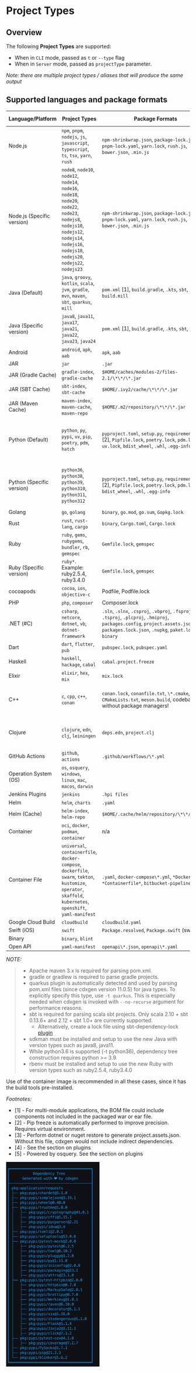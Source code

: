 # Project Types

## Overview

The following **Project Types** are supported:

- When in `CLI` mode, passed as `t` or `--type` flag
- When in `Server` mode, passed as `projectType` parameter.

_Note: there are multiple project types / aliases that will produce the same output_

## Supported languages and package formats

| Language/Platform          | Project Types                                                                                                                                                                                      | Package Formats                                                                                                                                                                           | Supported Evidence                                                                                                            | Supports Transitives |
| -------------------------- | -------------------------------------------------------------------------------------------------------------------------------------------------------------------------------------------------- | ----------------------------------------------------------------------------------------------------------------------------------------------------------------------------------------- | ----------------------------------------------------------------------------------------------------------------------------- | -------------------- |
| Node.js                    | `npm`, `pnpm`, `nodejs`, `js`, `javascript`, `typescript`, `ts`, `tsx`, `yarn`, `rush`                                                                                                             | `npm-shrinkwrap.json`, `package-lock.json`, `pnpm-lock.yaml`, `yarn.lock`, `rush.js`, `bower.json`, `.min.js`                                                                             | Yes, except for `.min.js`                                                                                                     | ✅                   |
| Node.js (Specific version) | `node8`, `node10`, `node12`, `node14`, `node16`, `node18`, `node20`, `node22`, `node23`, `nodejs8`, `nodejs10`, `nodejs12`, `nodejs14`, `nodejs16`, `nodejs18`, `nodejs20`, `nodejs22`, `nodejs23` | `npm-shrinkwrap.json`, `package-lock.json`, `pnpm-lock.yaml`, `yarn.lock`, `rush.js`, `bower.json`, `.min.js`                                                                             | Yes, except for `.min.js`                                                                                                     | ✅                   |
| Java (Default)             | `java`, `groovy`, `kotlin`, `scala`, `jvm`, `gradle`, `mvn`, `maven`, `sbt`, `quarkus`, `mill`                                                                                                     | `pom.xml` [1], `build.gradle`, `.kts`, `sbt`, `bazel`, `build.mill`                                                                                                                      | Yes, unless `pom.xml` is manually parsed due to unavailability of maven or errors)                                            | ✅                   |
| Java (Specific version)    | `java8`, `java11`, `java17`, `java21`, `java22`, `java23`, `java24`                                                                                                                                | `pom.xml` [1], `build.gradle`, `.kts`, `sbt`, `bazel`                                                                                                                                     | Yes, unless `pom.xml` is manually parsed due to unavailability of maven or errors)                                            | ✅                   |
| Android                    | `android`, `apk`, `aab`                                                                                                                                                                            | `apk`, `aab`                                                                                                                                                                              | -                                                                                                                             | -                    |
| JAR                        | `jar`                                                                                                                                                                                              | `.jar`                                                                                                                                                                                    | -                                                                                                                             | -                    |
| JAR (Gradle Cache)         | `gradle-index`, `gradle-cache`                                                                                                                                                                     | `$HOME/caches/modules-2/files-2.1/\*\*/\*.jar`                                                                                                                                            | -                                                                                                                             | -                    |
| JAR (SBT Cache)            | `sbt-index`, `sbt-cache`                                                                                                                                                                           | `$HOME/.ivy2/cache/\*\*/\*.jar `                                                                                                                                                          | -                                                                                                                             | -                    |
| JAR (Maven Cache)          | `maven-index`, `maven-cache`, `maven-repo`                                                                                                                                                         | `$HOME/.m2/repository/\*\*/\*.jar`                                                                                                                                                        | -                                                                                                                             | -                    |
| Python (Default)           | `python`, `py`, `pypi`, `uv`, `pip`, `poetry`, `pdm`, `hatch`                                                                                                                                      | `pyproject.toml`, `setup.py`, `requirements.txt` [2], `Pipfile.lock`, `poetry.lock`, `pdm.lock`, `uv.lock`, `bdist_wheel`, `.whl`, `.egg-info`                                            | Yes using the automatic pip install/freeze. When disabled, only with `Pipfile.lock`, `pdm.lock`, `uv.lock`, and `poetry.lock` | ✅                   |
| Python (Specific version)  | `python36`, `python38`, `python39`, `python310`, `python311`, `python312`                                                                                                                          | `pyproject.toml`, `setup.py`, `requirements.txt` [2], `Pipfile.lock`, `poetry.lock`, `pdm.lock`, `bdist_wheel`, `.whl`, `.egg-info`                                                       | Yes using the automatic pip install/freeze. When disabled, only with `Pipfile.lock`, `pdm.lock`, `uv.lock`, and `poetry.lock` | -                    |
| Golang                     | `go`, `golang`                                                                                                                                                                                     | `binary`, `go.mod`, `go.sum`, `Gopkg.lock`                                                                                                                                                | Yes except binary                                                                                                             | ✅                   |
| Rust                       | `rust`, `rust-lang`, `cargo`                                                                                                                                                                       | `binary`, `Cargo.toml`, `Cargo.lock`                                                                                                                                                      | Only for `Cargo.lock`                                                                                                         | -                    |
| Ruby                       | `ruby`, `gems`, `rubygems`, `bundler`, `rb`, `gemspec`                                                                                                                                             | `Gemfile.lock`, `gemspec`                                                                                                                                                                 | Only for `Gemfile.lock`                                                                                                       | -                    |
| Ruby (Specific version)    | `ruby*`. Example: ruby2.5.4, ruby3.4.0                                                                                                                                                             | `Gemfile.lock`, `gemspec`                                                                                                                                                                 | Only for `Gemfile.lock`                                                                                                       | -                    |
| cocoapods                  | `cocoa`, `ios`, `objective-c`                                                                                                                                                                      | Podfile, Podfile.lock                                                                                                                                                                     | Yes                                                                                                                           | ✅                   |
| PHP                        | `php`, `composer`                                                                                                                                                                                  | Composer.lock                                                                                                                                                                             | Yes                                                                                                                           | ✅                   |
| .NET (#C)                  | `csharp`, `netcore`, `dotnet`, `vb`, `dotnet-framework`                                                                                                                                            | `.sln`, `.slnx`, `.csproj`, `.vbproj`, `.fsproj`, `.tsproj`, `.plcproj`, `.hmiproj`, `packages.config`, `project.assets.json` [3], `packages.lock.json`, `.nupkg`, `paket.lock`, `binary` | Only for `project.assets.json`, `packages.lock.json`, `paket.lock`                                                            | -                    |
| Dart                       | `dart`, `flutter`, `pub`                                                                                                                                                                           | `pubspec.lock`, `pubspec.yaml`                                                                                                                                                            | Only for `pubspec.lock`                                                                                                       | -                    |
| Haskell                    | `haskell`, `hackage`, `cabal`                                                                                                                                                                      | `cabal.project.freeze`                                                                                                                                                                    | Yes                                                                                                                           |                      |
| Elixir                     | `elixir`, `hex`, `mix`                                                                                                                                                                             | `mix.lock`                                                                                                                                                                                | Yes                                                                                                                           | -                    |
| C++                        | `c`, `cpp`, `c++`, `conan`                                                                                                                                                                         | `conan.lock`, `conanfile.txt`, `\*.cmake`, `CMakeLists.txt`, `meson.build`, codebase without package managers!                                                                            | Yes only for `conan.lock`. Best effort basis for `cmake` without version numbers.                                             | ✅                   |
| Clojure                    | `clojure`, `edn`, `clj`, `leiningen`                                                                                                                                                               | `deps.edn`, `project.clj`                                                                                                                                                                 | Yes unless the files are parsed manually due to lack of clojure cli or leiningen command                                      | -                    |
| GitHub Actions             | `github`, `actions`                                                                                                                                                                                | `.github/workflows/\*.yml`                                                                                                                                                                | n/a                                                                                                                           | ✅                   |
| Operation System (OS)      | `os`, `osquery`, `windows`, `linux`, `mac`, `macos`, `darwin`                                                                                                                                      |
| Jenkins Plugins            | `jenkins`                                                                                                                                                                                          | `.hpi files`                                                                                                                                                                              | -                                                                                                                             | ✅                   |
| Helm                       | `helm`, `charts`                                                                                                                                                                                   | `.yaml`                                                                                                                                                                                   | n/a                                                                                                                           |                      |
| Helm (Cache)               | `helm-index`, `helm-repo`                                                                                                                                                                          | `$HOME/.cache/helm/repository/\*\*/\*.yaml`                                                                                                                                               | -                                                                                                                             | -                    |
| Container                  | `oci`, `docker`, `podman`, `container`                                                                                                                                                             | n/a                                                                                                                                                                                       | -                                                                                                                             |
| Container File             | `universal`, `containerfile`, `docker-compose`, `dockerfile`, `swarm`, `tekton`, `kustomize`, `operator`, `skaffold`, `kubernetes`, `openshift`, `yaml-manifest`                                   | `.yaml`, `docker-compose\*.yml`, `*Dockerfile*`, `*Containerfile*`, `bitbucket-pipelines.yml`                                                                                             | n/a                                                                                                                           | -                    |
| Google Cloud Build         | `cloudbuild`                                                                                                                                                                                       | `cloudbuild.yaml`                                                                                                                                                                         | n/a                                                                                                                           | -                    |
| Swift (iOS)                | `swift`                                                                                                                                                                                            | `Package.resolved`, `Package.swift` (swiftpm)                                                                                                                                             | Yes                                                                                                                           | -                    |
| Binary                     | `binary`, `blint`                                                                                                                                                                                  |
| Open API                   | `yaml-manifest`                                                                                                                                                                                    | `openapi\*.json`, `openapi\*.yaml`                                                                                                                                                        | n/a                                                                                                                           | -                    |

_*NOTE:*_

> - Apache maven 3.x is required for parsing pom.xml.
> - gradle or gradlew is required to parse gradle projects.
> - quarkus plugin is automatically detected and used by parsing pom.xml files (since cdxgen version 11.0.5) for java types. To explicitly specify this type, use `-t quarkus`. This is especially needed when cdxgen is invoked with `--no-recurse` argument for performance reasons.
> - sbt is required for parsing scala sbt projects. Only scala 2.10 + sbt 0.13.6+ and 2.12 + sbt 1.0+ are currently supported.
>   - Alternatively, create a lock file using sbt-dependency-lock [plugin](https://github.com/stringbean/sbt-dependency-lock)
> - sdkman must be installed and setup to use the new Java with version types such as java8, java11.
> - While python3.6 is supported (-t python36), dependency tree construction requires python >= 3.9
> - rbenv must be installed and setup to use the new Ruby with version types such as ruby2.5.4, ruby3.4.0

Use of the container image is recommended in all these cases, since it has the build tools pre-installed.

_*Footnotes:*_

- [1] - For multi-module applications, the BOM file could include components not included in the packaged war or ear file.
- [2] - Pip freeze is automatically performed to improve precision. Requires virtual environment.
- [3] - Perform dotnet or nuget restore to generate project.assets.json. Without this file, cdxgen would not include indirect dependencies.
- [4] - See the section on plugins
- [5] - Powered by osquery. See the section on plugins

<img src="_media/cdxgen-tree.jpg" alt="cdxgen tree" width="256">
